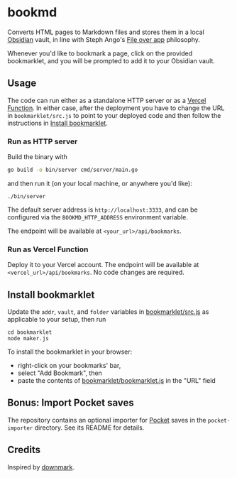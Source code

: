 # bookmd

Converts HTML pages to Markdown files and stores them in a local [Obsidian](https://obsidian.md) vault, in line with Steph Ango's [File over app](https://stephango.com/file-over-app) philosophy.

Whenever you'd like to bookmark a page, click on the provided bookmarklet, and you will be prompted to add it to your Obsidian vault.

## Usage

The code can run either as a standalone HTTP server or as a [Vercel Function](https://vercel.com/docs/functions/runtimes/go). In either case, after the deployment you have to change the URL in `bookmarklet/src.js` to point to your deployed code and then follow the instructions in [Install bookmarklet](README.md#install-bookmarklet).

### Run as HTTP server

Build the binary with

```bash
go build -o bin/server cmd/server/main.go
```

and then run it (on your local machine, or anywhere you'd like):

```
./bin/server
```

The default server address is `http://localhost:3333`, and can be configured via the `BOOKMD_HTTP_ADDRESS` environment variable.

The endpoint will be available at `<your_url>/api/bookmarks`.

### Run as Vercel Function

Deploy it to your Vercel account. The endpoint will be available at `<vercel_url>/api/bookmarks`. No code changes are required.

## Install bookmarklet

Update the `addr`, `vault`, and `folder` variables in [bookmarklet/src.js](bookmarklet/src.js) as applicable to your setup, then run

```shell
cd bookmarklet
node maker.js
```

To install the bookmarklet in your browser:

- right-click on your bookmarks' bar,
- select "Add Bookmark", then
- paste the contents of [bookmarklet/bookmarklet.js](bookmarklet/bookmarklet.js) in the "URL" field

## Bonus: Import Pocket saves

The repository contains an optional importer for [Pocket](https://getpocket.com/) saves in the `pocket-importer` directory. See its README for details.

## Credits

Inspired by [downmark](https://github.com/alessandro-fazzi/downmark).
